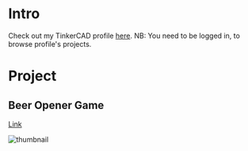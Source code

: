# Intro
Check out my TinkerCAD profile [here](https://www.tinkercad.com/users/2Q6HAutcLix-hyankov). NB: You need to be logged in, to browse profile's projects.

# Project
## Beer Opener Game
[Link](https://www.tinkercad.com/things/82MTuLfEjrp)

![thumbnail](https://csg.tinkercad.com/things/82MTuLfEjrp/t725.png?rev=1653596972558000000)

